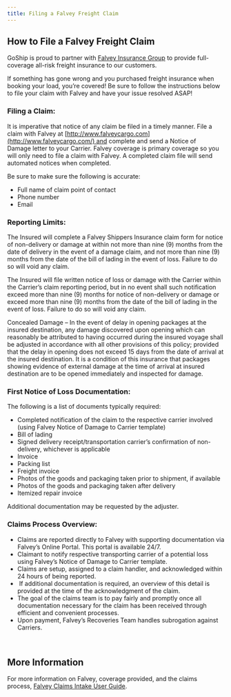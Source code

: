 ```yaml
---
title: Filing a Falvey Freight Claim
---
```

## **How to File a Falvey Freight Claim**

GoShip is proud to partner with [Falvey Insurance Group](https://falveyinsurancegroup.com/) to provide full-coverage all-risk freight insurance to our customers. 

If something has gone wrong and you purchased freight insurance when booking your load, you’re covered! Be sure to follow the instructions below to file your claim with Falvey and have your issue resolved ASAP! 

### **Filing a Claim:** 

It is imperative that notice of any claim be filed in a timely manner. File a claim with Falvey at [http://www.falveycargo.com](http://www.falveycargo.com/) and complete and send a Notice of Damage letter to your Carrier. Falvey coverage is primary coverage so you will only need to file a claim with Falvey. A completed claim file will send automated notices when completed.  

Be sure to make sure the following is accurate:   

* Full name of claim point of contact 
* Phone number 
* Email 

### **Reporting Limits:** 

The Insured will complete a Falvey Shippers Insurance claim form for notice of non-delivery or damage at within not more than nine (9) months from the date of delivery in the event of a damage claim, and not more than nine (9) months from the date of the bill of lading in the event of loss. Failure to do so will void any claim.  

The Insured will file written notice of loss or damage with the Carrier within the Carrier’s claim reporting period, but in no event shall such notification exceed more than nine (9) months for notice of non-delivery or damage or exceed more than nine (9) months from the date of the bill of lading in the event of loss. Failure to do so will void any claim. 

Concealed Damage – In the event of delay in opening packages at the insured destination, any damage discovered upon opening which can reasonably be attributed to having occurred during the insured voyage shall be adjusted in accordance with all other provisions of this policy; provided that the delay in opening does not exceed 15 days from the date of arrival at the insured destination. It is a condition of this insurance that packages showing evidence of external damage at the time of arrival at insured destination are to be opened immediately and inspected for damage.  

### **First Notice of Loss Documentation:** 

The following is a list of documents typically required: 

* Completed notification of the claim to the respective carrier involved (using Falvey Notice of Damage to Carrier template) 
* Bill of lading 
* Signed delivery receipt/transportation carrier’s confirmation of non-delivery, whichever is applicable
* Invoice   
* Packing list 
* Freight invoice 
* Photos of the goods and packaging taken prior to shipment, if available 
* Photos of the goods and packaging taken after delivery  
* Itemized repair invoice 

Additional documentation may be requested by the adjuster.  

### **Claims Process Overview:** 

* Claims are reported directly to Falvey with supporting documentation via Falvey’s Online Portal. This portal is available 24/7. 
* Claimant to notify respective transporting carrier of a potential loss using Falvey’s Notice of Damage to Carrier template.  
* Claims are setup, assigned to a claim handler, and acknowledged within 24 hours of being reported. 
*  If additional documentation is required, an overview of this detail is provided at the time of the acknowledgment of the claim. 
* The goal of the claims team is to pay fairly and promptly once all documentation necessary for the claim has been received through efficient and convenient processes. 
* Upon payment, Falvey’s Recoveries Team handles subrogation against Carriers. 

 

## **More Information** 

For more information on Falvey, coverage provided, and the claims process, [Falvey Claims Intake User Guide](https://www.goship.com/wp-content/uploads/dlm_uploads/2021/04/FSI_UserGuide_New-Claims-Intake.pdf).